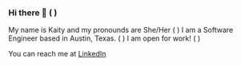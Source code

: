 ### Hi there 👋  ( )
My name is Kaity and my pronounds are She/Her  ( )
I am a Software Engineer based in Austin, Texas.  ( )
I am open for work!  ( )

You can reach me at [LinkedIn](https://www.linkedin.com/in/kaityhayes/)




<!--
**kaityhayes/kaityhayes** is a ✨ _special_ ✨ repository because its `README.md` (this file) appears on your GitHub profile.

Here are some ideas to get you started:

- 🔭 I’m currently working on ...
- 🌱 I’m currently learning ...
- 👯 I’m looking to collaborate on ...
- 🤔 I’m looking for help with ...
- 💬 Ask me about ...
- 📫 How to reach me: ...
- 😄 Pronouns: ...
- ⚡ Fun fact: ...
-->
